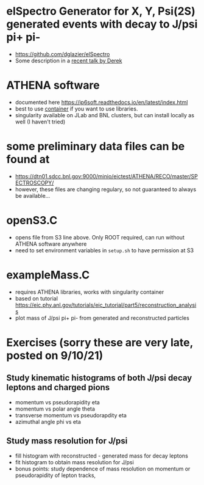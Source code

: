 # elSpectro Generator for X, Y, Psi(2S) generated events with decay to J/psi pi+ pi-
* https://github.com/dglazier/elSpectro
* Some description in a [recent talk by Derek](https://indico.bnl.gov/event/11669/contributions/50919/attachments/36099/59218/PSQatEICJuly21Glazier.pdf)

# ATHENA software 
* documented here https://ip6soft.readthedocs.io/en/latest/index.html
* best to use [container](https://ip6soft.readthedocs.io/en/latest/overview/containers.html) if you want to use libraries.
* singularity available on JLab and BNL clusters, but can install locally as well (I haven't tried)

# some preliminary data files can be found at
* https://dtn01.sdcc.bnl.gov:9000/minio/eictest/ATHENA/RECO/master/SPECTROSCOPY/
* however, these files are changing regulary, so not guaranteed to always be available...

# openS3.C 
* opens file from S3 line above. Only ROOT required, can run without ATHENA software anywhere
* need to set environment variables in `setup.sh` to have permission at S3

# exampleMass.C 
* requires ATHENA libraries, works with singularity container
* based on tutorial 
https://eic.phy.anl.gov/tutorials/eic_tutorial/part5/reconstruction_analysis
* plot mass of J/psi pi+ pi- from generated and reconstructed particles

# Exercises (sorry these are very late, posted on 9/10/21)
## Study kinematic histograms of both J/psi decay leptons and charged pions
* momentum vs pseudorapidity eta
* momentum vs polar angle theta
* transverse momentum vs pseudorapdity eta
* azimuthal angle phi vs eta
## Study mass resolution for J/psi
* fill histogram with reconstructed - generated mass for decay leptons
* fit histogram to obtain mass resolution for J/psi
* bonus points: study dependence of mass resolution on momentum or pseudorapidity of lepton tracks, 
